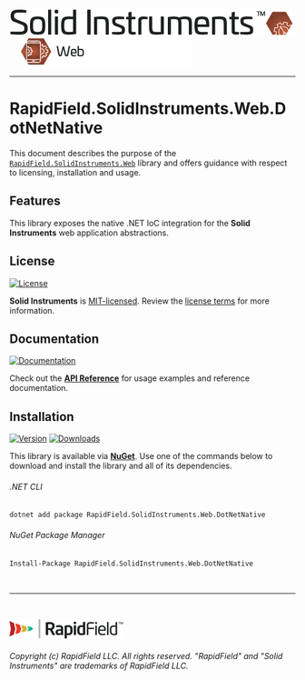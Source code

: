<!--
Copyright (c) RapidField LLC. Licensed under the MIT License. See LICENSE.txt in the project root for license information.
-->

[![Solid Instruments](../../SolidInstruments.Logo.Color.Transparent.500w.png)](../../README.md)
<br />&nbsp;&nbsp;&nbsp;&nbsp;
![Web](../../doc/images/Label.Web.300w.png)
- - -

# RapidField.SolidInstruments.Web.DotNetNative

This document describes the purpose of the [`RapidField.SolidInstruments.Web`]() library and offers guidance with respect to licensing, installation and usage.

## Features

This library exposes the native .NET IoC integration for the **Solid Instruments** web application abstractions.

## License

[![License](https://img.shields.io/github/license/rapidfield/solid-instruments?style=flat&color=lightseagreen&label=license&logo=open-access&logoColor=lightgrey)](../../LICENSE.txt)

**Solid Instruments** is [MIT-licensed](https://en.wikipedia.org/wiki/MIT_License). Review the [license terms](../../LICENSE.txt) for more information.

## Documentation

[![Documentation](https://img.shields.io/badge/documentation-website-tan?style=flat&logo=buffer&logoColor=lightgrey)](https://www.solidinstruments.com/api/RapidField.SolidInstruments.Web.DotNetNative.html)

Check out the [**API Reference**](https://www.solidinstruments.com/api/RapidField.SolidInstruments.Web.DotNetNative.html) for usage examples and reference documentation.

## Installation

[![Version](https://img.shields.io/nuget/vpre/RapidField.SolidInstruments.Web.DotNetNative?style=flat&color=blue&label=version&logo=nuget&logoColor=lightgrey)](https://www.nuget.org/packages/RapidField.SolidInstruments.Web.DotNetNative)
[![Downloads](https://img.shields.io/nuget/dt/RapidField.SolidInstruments.Web.DotNetNative?style=flat&color=blue&logo=nuget&logoColor=lightgrey)](https://www.nuget.org/packages/RapidField.SolidInstruments.Web.DotNetNative)

This library is available via [**NuGet**](https://docs.microsoft.com/en-us/nuget/quickstart/install-and-use-a-package-in-visual-studio). Use one of the commands below to download and install the library and all of its dependencies.

###### .NET CLI

```shell
dotnet add package RapidField.SolidInstruments.Web.DotNetNative
```

###### NuGet Package Manager

```shell
Install-Package RapidField.SolidInstruments.Web.DotNetNative
```

<br />

- - -

<br />

[![RapidField](../../RapidField.Logo.Color.Black.Transparent.200w.png)](https://www.rapidfield.com)

###### Copyright (c) RapidField LLC. All rights reserved. "RapidField" and "Solid Instruments" are trademarks of RapidField LLC.
